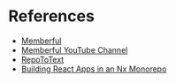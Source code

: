 # References

- [Memberful](https://memberful.com)
- [Memberful YouTube Channel](https://www.youtube.com/@memberful)
- [RepoToText](https://github.com/GeekyGhost/RepoToText)
- [Building React Apps in an Nx Monorepo](https://nx.dev/getting-started/tutorials/react-monorepo-tutorial)
